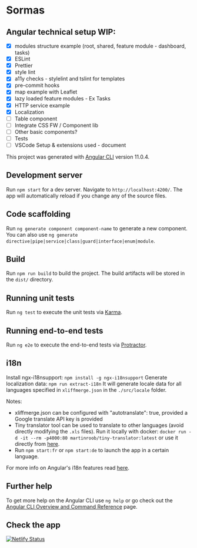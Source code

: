 # Sormas

## Angular technical setup WIP:

- [x] modules structure example (root, shared, feature module - dashboard, tasks)
- [x] ESLint
- [x] Prettier
- [x] style lint
- [x] a11y checks - stylelint and tslint for templates
- [x] pre-commit hooks
- [x] map example with Leaflet
- [x] lazy loaded feature modules - Ex Tasks
- [x] HTTP service example
- [x] Localization
- [ ] Table component
- [ ] Integrate CSS FW / Component lib
- [ ] Other basic components?
- [ ] Tests
- [ ] VSCode Setup & extensions used - document

This project was generated with [Angular CLI](https://github.com/angular/angular-cli) version 11.0.4.

## Development server

Run `npm start` for a dev server. Navigate to `http://localhost:4200/`. The app will automatically reload if you change any of the source files.

## Code scaffolding

Run `ng generate component component-name` to generate a new component. You can also use `ng generate directive|pipe|service|class|guard|interface|enum|module`.

## Build

Run `npm run build` to build the project. The build artifacts will be stored in the `dist/` directory.

## Running unit tests

Run `ng test` to execute the unit tests via [Karma](https://karma-runner.github.io).

## Running end-to-end tests

Run `ng e2e` to execute the end-to-end tests via [Protractor](http://www.protractortest.org/).

## i18n

Install ngx-i18nsupport: `npm install -g ngx-i18nsupport`
Generate localization data: `npm run extract-i18n`
It will generate locale data for all languages specified in `xliffmerge.json` in the `./src/locale` folder.

Notes:

- xliffmerge.json can be configured with "autotranslate": true, provided a Google translate API key is provided
- Tiny translator tool can be used to translate to other languages (avoid directly modifying the `.xls` files). Run it locally with docker: `docker run -d -it --rm -p4000:80 martinroob/tiny-translator:latest` or use it directly from [here](https://martinroob.github.io/tiny-translator/en/#/home).
- Run `npm start:fr` or `npm start:de` to launch the app in a certain language.

For more info on Angular's i18n features read [here](https://angular.io/guide/i18n).

## Further help

To get more help on the Angular CLI use `ng help` or go check out the [Angular CLI Overview and Command Reference](https://angular.io/cli) page.

## Check the app

[![Netlify Status](https://api.netlify.com/api/v1/badges/438ae622-8eac-4dfd-be4a-240ca127430d/deploy-status)](https://app.netlify.com/sites/sormas-angular-setup/deploys)
